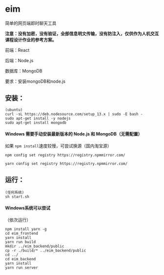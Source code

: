 # eim
简单的网页端即时聊天工具

**注意：没有加密，没有验证，全部信息明文传输，没有防注入，仅供作为人机交互课程设计作业的参考方案。**

前端：React

后端：Node.js

数据库：MongoDB

要求：安装mongoDB和node.js

## 安装：

```
(ubuntu)
curl -sL https://deb.nodesource.com/setup_13.x | sudo -E bash -
sudo apt-get install -y nodejs
sudo apt-get install mongodb
```

#### Windows 需要手动安装最新版本的 Node.js 和 MongoDB（无需配置）

如果 `npm install`速度较慢，可尝试换源（国内淘宝源）

```
npm config set registry https://registry.npmmirror.com/
```

```
yarn config set registry https://registry.npmmirror.com/
```



## 运行：

```
(任何系统)
sh start.sh
```

#### Windows系统可以尝试

（依次运行）

```
npm install yarn -g
cd eim_frontend
yarn install
yarn run build
mkdir ../eim_backend/public
cp -r ./build/* ../eim_backend/public
cd ../
cd eim_backend
yarn install
yarn run server
```

